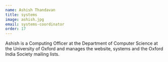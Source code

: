 ```yaml
---
name: Ashish Thandavan
title: systems
image: ashish.jpg
email: systems-coordinator
order: 17
---
```


Ashish is a Computing Officer at the Department of Computer Science at the University of Oxford and manages the website, systems and the Oxford India Society mailing lists.
